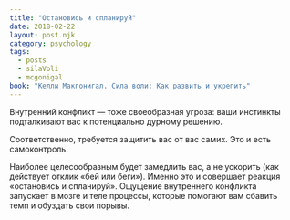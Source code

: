 ```yaml
---
title: "Остановись и спланируй"
date: 2018-02-22
layout: post.njk
category: psychology
tags:
  - posts
  - silaVoli
  - mcgonigal
book: "Келли Макгонигал. Сила воли: Как развить и укрепить"
---
```


Внутренний конфликт — тоже своеобразная угроза: ваши инстинкты подталкивают вас к потенциально дурному решению.

Соответственно, требуется защитить вас от вас самих. Это и есть самоконтроль.

Наиболее целесообразным будет замедлить вас, а не ускорить (как действует отклик «бей или беги»). Именно это и совершает реакция «остановись и спланируй». Ощущение внутреннего конфликта запускает в мозге и теле процессы, которые помогают вам сбавить темп и обуздать свои порывы.
